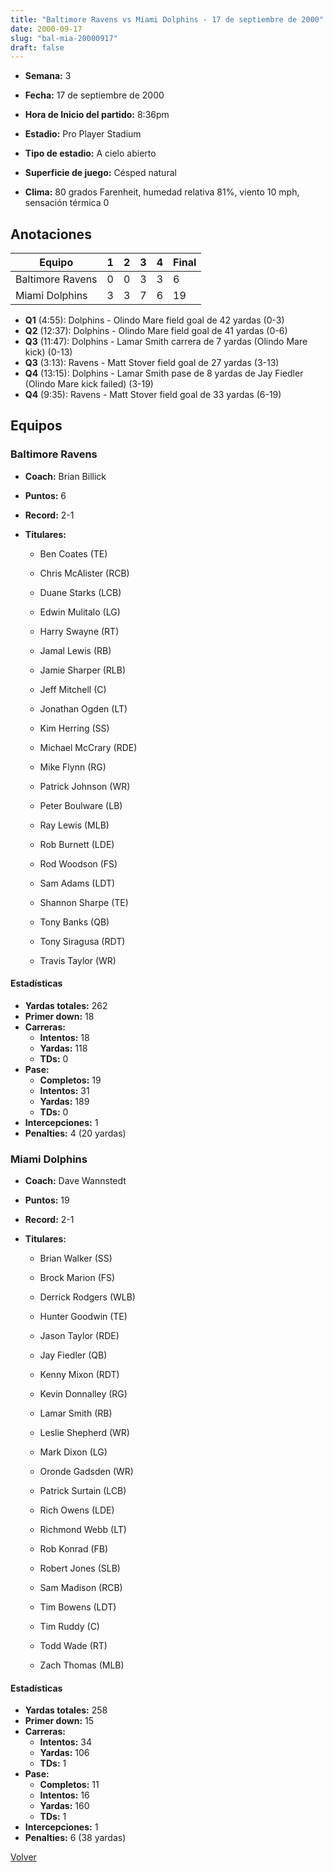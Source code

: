 ```yaml
---
title: "Baltimore Ravens vs Miami Dolphins - 17 de septiembre de 2000"
date: 2000-09-17
slug: "bal-mia-20000917"
draft: false
---
```


* **Semana:** 3
* **Fecha:** 17 de septiembre de 2000

* **Hora de Inicio del partido:** 8:36pm
* **Estadio:** Pro Player Stadium
* **Tipo de estadio:** A cielo abierto
* **Superficie de juego:** Césped natural
* **Clima:** 80 grados Farenheit, humedad relativa 81%, viento 10 mph, sensación térmica 0





## Anotaciones
| Equipo | 1 | 2 | 3 | 4 | Final |
|--------|---|---|---|---|-------|
| Baltimore Ravens  | 0 | 0 | 3 | 3  | 6 |
| Miami Dolphins  | 3 | 3 | 7 | 6  | 19 |
* **Q1** (4:55): Dolphins - Olindo Mare field goal de 42 yardas (0-3)
* **Q2** (12:37): Dolphins - Olindo Mare field goal de 41 yardas (0-6)
* **Q3** (11:47): Dolphins - Lamar Smith carrera de 7 yardas (Olindo Mare kick) (0-13)
* **Q3** (3:13): Ravens - Matt Stover field goal de 27 yardas (3-13)
* **Q4** (13:15): Dolphins - Lamar Smith pase de 8 yardas de Jay Fiedler (Olindo Mare kick failed) (3-19)
* **Q4** (9:35): Ravens - Matt Stover field goal de 33 yardas (6-19)


## Equipos


### Baltimore Ravens
* **Coach:** Brian Billick
* **Puntos:** 6
* **Record:** 2-1
* **Titulares:** 

  * Ben Coates (TE) 

  * Chris McAlister (RCB) 

  * Duane Starks (LCB) 

  * Edwin Mulitalo (LG) 

  * Harry Swayne (RT) 

  * Jamal Lewis (RB) 

  * Jamie Sharper (RLB) 

  * Jeff Mitchell (C) 

  * Jonathan Ogden (LT) 

  * Kim Herring (SS) 

  * Michael McCrary (RDE) 

  * Mike Flynn (RG) 

  * Patrick Johnson (WR) 

  * Peter Boulware (LB) 

  * Ray Lewis (MLB) 

  * Rob Burnett (LDE) 

  * Rod Woodson (FS) 

  * Sam Adams (LDT) 

  * Shannon Sharpe (TE) 

  * Tony Banks (QB) 

  * Tony Siragusa (RDT) 

  * Travis Taylor (WR) 

#### Estadísticas
* **Yardas totales:** 262
* **Primer down:** 18
* **Carreras:**
  * **Intentos:** 18
  * **Yardas:** 118
  * **TDs:** 0
* **Pase:**
  * **Completos:** 19
  * **Intentos:** 31
  * **Yardas:** 189
  * **TDs:** 0
* **Intercepciones:** 1
* **Penalties:** 4 (20 yardas)

### Miami Dolphins
* **Coach:** Dave Wannstedt
* **Puntos:** 19
* **Record:** 2-1
* **Titulares:** 

  * Brian Walker (SS) 

  * Brock Marion (FS) 

  * Derrick Rodgers (WLB) 

  * Hunter Goodwin (TE) 

  * Jason Taylor (RDE) 

  * Jay Fiedler (QB) 

  * Kenny Mixon (RDT) 

  * Kevin Donnalley (RG) 

  * Lamar Smith (RB) 

  * Leslie Shepherd (WR) 

  * Mark Dixon (LG) 

  * Oronde Gadsden (WR) 

  * Patrick Surtain (LCB) 

  * Rich Owens (LDE) 

  * Richmond Webb (LT) 

  * Rob Konrad (FB) 

  * Robert Jones (SLB) 

  * Sam Madison (RCB) 

  * Tim Bowens (LDT) 

  * Tim Ruddy (C) 

  * Todd Wade (RT) 

  * Zach Thomas (MLB) 

#### Estadísticas
* **Yardas totales:** 258
* **Primer down:** 15
* **Carreras:**
  * **Intentos:** 34
  * **Yardas:** 106
  * **TDs:** 1
* **Pase:**
  * **Completos:** 11
  * **Intentos:** 16
  * **Yardas:** 160
  * **TDs:** 1
* **Intercepciones:** 1
* **Penalties:** 6 (38 yardas)


[Volver](/historia/2000)
